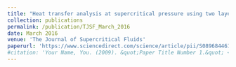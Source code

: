 ```yaml
---
title: "Heat transfer analysis at supercritical pressure using two layer theory"
collection: publications
permalink: /publication/TJSF_March_2016
date: March 2016
venue: 'The Journal of Supercritical Fluids'
paperurl: 'https://www.sciencedirect.com/science/article/pii/S0896844615301789'
#citation: 'Your Name, You. (2009). &quot;Paper Title Number 1.&quot; <i>Journal 1</i>. 1(1).'
---
```

